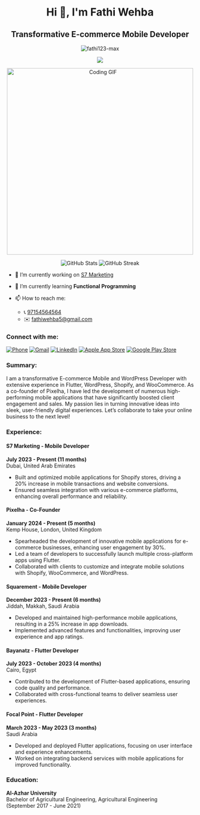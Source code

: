 <h1 align="center">Hi 👋, I'm Fathi Wehba</h1>
<h2 align="center">Transformative E-commerce Mobile Developer</h2>

<p align="center">
  <img src="https://komarev.com/ghpvc/?username=fathi123-max&label=Profile%20views&color=0e75b6&style=flat" alt="fathi123-max" />
</p>


<p align="center">
  <img src="https://readme-typing-svg.herokuapp.com/?lines=Transformative+E-commerce+Mobile+Developer;Experienced+in+Flutter%2C+WordPress%2C+Shopify;Let’s+Collaborate+to+Boost+Your+Business!&center=true&width=800&height=45">
</p>

<p align="center">
  <img src="https://media.giphy.com/media/qgQUggAC3Pfv687qPC/giphy.gif" width="500" alt="Coding GIF">
</p>

<p align="center">
  <img src="https://github-readme-stats.vercel.app/api?username=fathi123-max&show_icons=true&theme=radical" alt="GitHub Stats">
  <img src="https://github-readme-streak-stats.herokuapp.com/?user=fathi123-max&theme=radical" alt="GitHub Streak">
</p>

- 🔭 I’m currently working on [S7 Marketing](https://www.s7.marketing/)

- 🌱 I’m currently learning **Functional Programming**

- 📫 How to reach me:
  - 📞 <a href="tel:+97154564564">97154564564</a>
  - ✉️ [fathiwehba5@gmail.com](mailto:fathiwehba5@gmail.com)

<h3 align="left">Connect with me:</h3>
<p align="left">
  <a href="tel:+9710529983824"><img src="https://img.shields.io/badge/-Phone-009688?style=flat-square&logo=Phone" alt="Phone" /></a>
  <a href="mailto:fathiwehba5@gmail.com"><img src="https://img.shields.io/badge/-Gmail-D14836?style=flat-square&logo=Gmail&logoColor=white" alt="Gmail" /></a>
  <a href="https://www.linkedin.com/in/fathi-wehba"><img src="https://img.shields.io/badge/-LinkedIn-0077B5?style=flat-square&logo=LinkedIn&logoColor=white" alt="LinkedIn" /></a>
  <a href="https://apps.apple.com/us/developer/pixelha/id1738392537"><img src="https://img.shields.io/badge/-Apple%20App%20Store-000000?style=flat-square&logo=Apple" alt="Apple App Store" /></a>
  <a href="https://play.google.com/store/apps/dev?id=5293503929502748227"><img src="https://img.shields.io/badge/-Google%20Play%20Store-3DDC84?style=flat-square&logo=Google%20Play" alt="Google Play Store" /></a>
</p>

<h3 align="left">Summary:</h3>
<p align="left">
  I am a transformative E-commerce Mobile and WordPress Developer with extensive experience in Flutter, WordPress, Shopify, and WooCommerce. As a co-founder of Pixelha, I have led the development of numerous high-performing mobile applications that have significantly boosted client engagement and sales. My passion lies in turning innovative ideas into sleek, user-friendly digital experiences. Let’s collaborate to take your online business to the next level!
</p>

<h3 align="left">Experience:</h3>

<h4>S7 Marketing - Mobile Developer</h4>
<p><strong>July 2023 - Present (11 months)</strong><br>
Dubai, United Arab Emirates</p>
<ul>
  <li>Built and optimized mobile applications for Shopify stores, driving a 20% increase in mobile transactions and website conversions.</li>
  <li>Ensured seamless integration with various e-commerce platforms, enhancing overall performance and reliability.</li>
</ul>
<h4>Pixelha - Co-Founder</h4>
<p><strong>January 2024 - Present (5 months)</strong><br>
Kemp House, London, United Kingdom</p>
<ul>
  <li>Spearheaded the development of innovative mobile applications for e-commerce businesses, enhancing user engagement by 30%.</li>
  <li>Led a team of developers to successfully launch multiple cross-platform apps using Flutter.</li>
  <li>Collaborated with clients to customize and integrate mobile solutions with Shopify, WooCommerce, and WordPress.</li>
</ul>

<h4>Squarement - Mobile Developer</h4>
<p><strong>December 2023 - Present (6 months)</strong><br>
Jiddah, Makkah, Saudi Arabia</p>
<ul>
  <li>Developed and maintained high-performance mobile applications, resulting in a 25% increase in app downloads.</li>
  <li>Implemented advanced features and functionalities, improving user experience and app ratings.</li>
</ul>

<h4>Bayanatz - Flutter Developer</h4>
<p><strong>July 2023 - October 2023 (4 months)</strong><br>
Cairo, Egypt</p>
<ul>
  <li>Contributed to the development of Flutter-based applications, ensuring code quality and performance.</li>
  <li>Collaborated with cross-functional teams to deliver seamless user experiences.</li>
</ul>

<h4>Focal Point - Flutter Developer</h4>
<p><strong>March 2023 - May 2023 (3 months)</strong><br>
Saudi Arabia</p>
<ul>
  <li>Developed and deployed Flutter applications, focusing on user interface and experience enhancements.</li>
  <li>Worked on integrating backend services with mobile applications for improved functionality.</li>
</ul>

<h3 align="left">Education:</h3>
<p><strong>Al-Azhar University</strong><br>
Bachelor of Agricultural Engineering, Agricultural Engineering<br>
(September 2017 - June 2021)</p>

